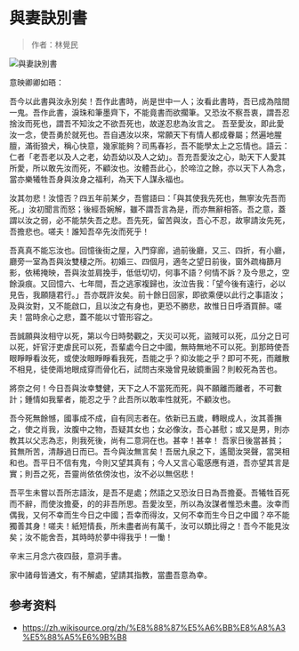 # 與妻訣別書

[annotation]: <id> (66b56295-0fa4-41dd-a61c-ac15a45bddb5)
[annotation]: <status> (public)
[annotation]: <create_time> (2019-05-20 00:10:27)
[annotation]: <category> (文学艺术)
[annotation]: <comments> (true)


> 作者：林覺民

![與妻訣別書](https://upload.wikimedia.org/wikipedia/commons/c/cd/%E6%9E%97%E8%A6%BA%E6%B0%91%E7%B5%A6%E5%A6%BB%E5%AD%90%E7%9A%84%E7%B5%95%E7%AD%86%E6%9B%B8.jpg)

意映卿卿如晤：

吾今以此書與汝永別矣！吾作此書時，尚是世中一人；汝看此書時，吾已成為陰間一鬼。吾作此書，淚珠和筆墨齊下，不能竟書而欲擱筆。又恐汝不察吾衷，謂吾忍捨汝而死也，謂吾不知汝之不欲吾死也，故遂忍悲為汝言之。 吾至愛汝，即此愛汝一念，使吾勇於就死也。吾自遇汝以來，常願天下有情人都成眷屬；然遍地腥膻，滿街狼犬，稱心快意，幾家能夠？司馬春衫，吾不能學太上之忘情也。語云：仁者「老吾老以及人之老，幼吾幼以及人之幼」。吾充吾愛汝之心，助天下人愛其所愛，所以敢先汝而死，不顧汝也。汝體吾此心，於啼泣之餘，亦以天下人為念，當亦樂犧牲吾身與汝身之福利，為天下人謀永福也。

汝其勿悲！汝憶否？四五年前某夕，吾嘗語曰：「與其使我先死也，無寧汝先吾而死。」汝初聞言而怒；後經吾婉解，雖不謂吾言為是，而亦無辭相答。吾之意，蓋謂以汝之弱，必不能禁失吾之悲。吾先死，留苦與汝，吾心不忍，故寧請汝先死，吾擔悲也。嗟夫！誰知吾卒先汝而死乎！

吾真真不能忘汝也。回憶後街之屋，入門穿廊，過前後廳，又三、四折，有小廳，廳旁一室為吾與汝雙棲之所。初婚三、四個月，適冬之望日前後，窗外疏梅篩月影，依稀掩映，吾與汝並肩挽手，低低切切，何事不語？何情不訴？及今思之，空餘淚痕。又回憶六、七年間，吾之逃家複歸也，汝泣告我：「望今後有遠行，必以見告，我願隨君行。」吾亦既許汝矣。前十餘日回家，即欲乘便以此行之事語汝；及與汝對，又不能啟口，且以汝之有身也，更恐不勝悲，故惟日日呼酒買醉。嗟夫！當時余心之悲，蓋不能以寸管形容之。

吾誠願與汝相守以死，第以今日時勢觀之，天災可以死，盜賊可以死，瓜分之日可以死，奸官汙吏虐民可以死，吾輩處今日之中國，無時無地不可以死。到那時使吾眼睜睜看汝死，或使汝眼睜睜看我死，吾能之乎？抑汝能之乎？即可不死，而離散不相見，徒使兩地眼成穿而骨化石，試問古來幾曾見破鏡重圓？則較死為苦也。

將奈之何！今日吾與汝幸雙健，天下之人不當死而死，與不願離而離者，不可數計；鍾情如我輩者，能忍之乎？此吾所以敢率性就死，不顧汝也。

吾今死無餘憾，國事成不成，自有同志者在。依新已五歲，轉眼成人，汝其善撫之，使之肖我，汝腹中之物，吾疑其女也；女必像汝，吾心甚慰；或又是男，則亦教其以父志為志，則我死後，尚有二意洞在也。甚幸！甚幸！ 吾家日後當甚貧；貧無所苦，清靜過日而已。吾今與汝無言矣！吾居九泉之下，遙聞汝哭聲，當哭相和也。吾平日不信有鬼，今則又望其真有；今人又言心電感應有道，吾亦望其言是實；則吾之死，吾靈尚依依傍汝也，汝不必以無侶悲！

吾平生未嘗以吾所志語汝，是吾不是處；然語之又恐汝日日為吾擔憂。吾犧牲百死而不辭，而使汝擔憂，的的非吾所思。吾愛汝至，所以為汝謀者惟恐未盡。汝幸而偶我，又何不幸而生今日之中國；吾幸而得汝，又何不幸而生今日之中國？卒不能獨善其身！嗟夫！紙短情長，所未盡者尚有萬千，汝可以類比得之！吾今不能見汝矣；汝不能舍吾，其時時於夢中得我乎！一慟！

辛末三月念六夜四鼓，意洞手書。

家中諸母皆通文，有不解處，望請其指教，當盡吾意為幸。

## 参考资料

- <https://zh.wikisource.org/zh/%E8%88%87%E5%A6%BB%E8%A8%A3%E5%88%A5%E6%9B%B8>